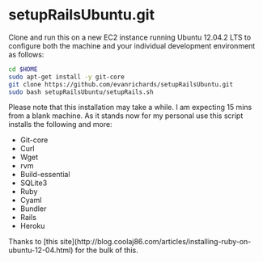 setupRailsUbuntu.git
================

Clone and run this on a new EC2 instance running Ubuntu 12.04.2 LTS to configure both the machine and your individual development environment as follows:
```sh
cd $HOME
sudo apt-get install -y git-core
git clone https://github.com/evanrichards/setupRailsUbuntu.git
sudo bash setupRailsUbuntu/setupRails.sh   
```
Please note that this installation may take a while. I am expecting 15 mins from a blank machine.
As it stands now for my personal use this script installs the following and more:
<ul>
<li>Git-core</li>
<li>Curl</li>
<li>Wget</li>
<li>rvm</li>
<li>Build-essential</li>
<li>SQLite3</li>
<li>Ruby</li>
<li>Cyaml</li>
<li>Bundler</li>
<li>Rails</li>
<li>Heroku</li>
</ul>
Thanks to [this site](http://blog.coolaj86.com/articles/installing-ruby-on-ubuntu-12-04.html) for the bulk of this.
